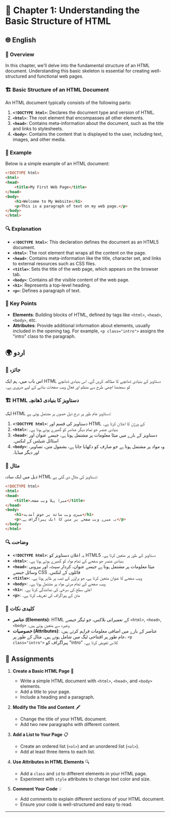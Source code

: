 # 📄 Chapter 1: Understanding the Basic Structure of HTML

## 🌐 English

### 📖 Overview

In this chapter, we'll delve into the fundamental structure of an HTML document. Understanding this basic skeleton is essential for creating well-structured and functional web pages.

### 🏗️ Basic Structure of an HTML Document

An HTML document typically consists of the following parts:

1. **`<!DOCTYPE html>`**: Declares the document type and version of HTML.
2. **`<html>`**: The root element that encompasses all other elements.
3. **`<head>`**: Contains meta-information about the document, such as the title and links to stylesheets.
4. **`<body>`**: Contains the content that is displayed to the user, including text, images, and other media.

### 📝 Example

Below is a simple example of an HTML document:

```html
<!DOCTYPE html>
<html>
<head>
    <title>My First Web Page</title>
</head>
<body>
    <h1>Welcome to My Website</h1>
    <p>This is a paragraph of text on my web page.</p>
</body>
</html>
```

### 🔍 Explanation

- **`<!DOCTYPE html>`**: This declaration defines the document as an HTML5 document.
- **`<html>`**: The root element that wraps all the content on the page.
- **`<head>`**: Contains meta-information like the title, character set, and links to external resources such as CSS files.
- **`<title>`**: Sets the title of the web page, which appears on the browser tab.
- **`<body>`**: Contains all the visible content of the web page.
- **`<h1>`**: Represents a top-level heading.
- **`<p>`**: Defines a paragraph of text.

### 🧩 Key Points

- **Elements**: Building blocks of HTML, defined by tags like `<html>`, `<head>`, `<body>`, etc.
- **Attributes**: Provide additional information about elements, usually included in the opening tag. For example, `<p class="intro">` assigns the "intro" class to the paragraph.

## 🌍 اردو

### 📖 جائزہ

اس باب میں، ہم ایک HTML دستاویز کے بنیادی ڈھانچے کا مطالعہ کریں گے۔ اس بنیادی ڈھانچے کو سمجھنا اچھی طرح سے منظم اور فعال ویب صفحات بنانے کے لیے ضروری ہے۔

### 🏗️ HTML دستاویز کا بنیادی ڈھانچہ

ایک HTML دستاویز عام طور پر درج ذیل حصوں پر مشتمل ہوتی ہے:

1. **`<!DOCTYPE html>`**: دستاویز کی قسم اور HTML کے ورژن کا اعلان کرتا ہے۔
2. **`<html>`**: بنیادی عنصر جو تمام دیگر عناصر کو گھیرے ہوئے ہوتا ہے۔
3. **`<head>`**: دستاویز کے بارے میں میٹا معلومات پر مشتمل ہوتا ہے، جیسے عنوان اور اسٹائل شیٹس کے لنکس۔
4. **`<body>`**: وہ مواد پر مشتمل ہوتا ہے جو صارف کو دکھایا جاتا ہے، بشمول متن، تصاویر، اور دیگر میڈیا۔

### 📝 مثال

ذیل میں ایک سادہ HTML دستاویز کی مثال دی گئی ہے:

```html
<!DOCTYPE html>
<html>
<head>
    <title>میرا پہلا ویب صفحہ</title>
</head>
<body>
    <h1>میری ویب سائٹ پر خوش آمدید</h1>
    <p>یہ میرے ویب صفحے پر متن کا ایک پیراگراف ہے۔</p>
</body>
</html>
```

### 🔍 وضاحت

- **`<!DOCTYPE html>`**: یہ اعلان دستاویز کو HTML5 دستاویز کے طور پر متعین کرتا ہے۔
- **`<html>`**: بنیادی عنصر جو صفحے کے تمام مواد کو گھیرے ہوئے ہوتا ہے۔
- **`<head>`**: میٹا معلومات پر مشتمل ہوتا ہے جیسے عنوان، کردار سیٹ، اور بیرونی وسائل جیسے CSS فائلوں کے لنکس۔
- **`<title>`**: ویب صفحے کا عنوان متعین کرتا ہے، جو براؤزر کے ٹیب پر ظاہر ہوتا ہے۔
- **`<body>`**: ویب صفحے کے تمام مرئی مواد پر مشتمل ہوتا ہے۔
- **`<h1>`**: اعلی سطح کی سرخی کی نمائندگی کرتا ہے۔
- **`<p>`**: متن کے پیراگراف کی تعریف کرتا ہے۔

### 🧩 کلیدی نکات

- **عناصر (Elements)**: HTML کے تعمیراتی بلاکس، جو ٹیگز جیسے `<html>`, `<head>`, `<body>` وغیرہ سے متعین ہوتے ہیں۔
- **خصوصیات (Attributes)**: عناصر کے بارے میں اضافی معلومات فراہم کرتے ہیں، عام طور پر افتتاحی ٹیگ میں شامل ہوتے ہیں۔ مثال کے طور پر، `<p class="intro">` پیراگراف کو "intro" کلاس تفویض کرتا ہے۔

## 📝 Assignments

1. **Create a Basic HTML Page** 📄
   - Write a simple HTML document with `<html>`, `<head>`, and `<body>` elements.
   - Add a title to your page.
   - Include a heading and a paragraph.

2. **Modify the Title and Content** 🖋️
   - Change the title of your HTML document.
   - Add two new paragraphs with different content.

3. **Add a List to Your Page** 📋
   - Create an ordered list (`<ol>`) and an unordered list (`<ul>`).
   - Add at least three items to each list.

4. **Use Attributes in HTML Elements** 🔍
   - Add a `class` and `id` to different elements in your HTML page.
   - Experiment with `style` attributes to change text color and size.

5. **Comment Your Code** 💡
   - Add comments to explain different sections of your HTML document.
   - Ensure your code is well-structured and easy to read.

---

